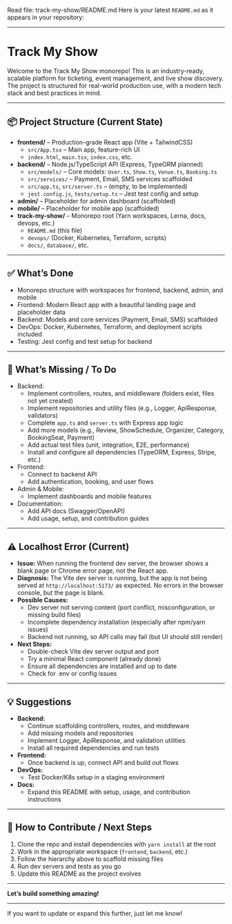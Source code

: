 Read file: track-my-show/README.md
Here is your latest `README.md` as it appears in your repository:

---

# Track My Show

Welcome to the Track My Show monorepo! This is an industry-ready, scalable platform for ticketing, event management, and live show discovery. The project is structured for real-world production use, with a modern tech stack and best practices in mind.

---

## 📦 Project Structure (Current State)

- **frontend/** – Production-grade React app (Vite + TailwindCSS)
  - `src/App.tsx` – Main app, feature-rich UI
  - `index.html`, `main.tsx`, `index.css`, etc.
- **backend/** – Node.js/TypeScript API (Express, TypeORM planned)
  - `src/models/` – Core models: `User.ts`, `Show.ts`, `Venue.ts`, `Booking.ts`
  - `src/services/` – Payment, Email, SMS services scaffolded
  - `src/app.ts`, `src/server.ts` – (empty, to be implemented)
  - `jest.config.js`, `tests/setup.ts` – Jest test config and setup
- **admin/** – Placeholder for admin dashboard (scaffolded)
- **mobile/** – Placeholder for mobile app (scaffolded)
- **track-my-show/** – Monorepo root (Yarn workspaces, Lerna, docs, devops, etc.)
  - `README.md` (this file)
  - `devops/` (Docker, Kubernetes, Terraform, scripts)
  - `docs/`, `database/`, etc.

---

## ✅ What’s Done
- Monorepo structure with workspaces for frontend, backend, admin, and mobile
- Frontend: Modern React app with a beautiful landing page and placeholder data
- Backend: Models and core services (Payment, Email, SMS) scaffolded
- DevOps: Docker, Kubernetes, Terraform, and deployment scripts included
- Testing: Jest config and test setup for backend

---

## 🚧 What’s Missing / To Do
- Backend:
  - Implement controllers, routes, and middleware (folders exist, files not yet created)
  - Implement repositories and utility files (e.g., Logger, ApiResponse, validators)
  - Complete `app.ts` and `server.ts` with Express app logic
  - Add more models (e.g., Review, ShowSchedule, Organizer, Category, BookingSeat, Payment)
  - Add actual test files (unit, integration, E2E, performance)
  - Install and configure all dependencies (TypeORM, Express, Stripe, etc.)
- Frontend:
  - Connect to backend API
  - Add authentication, booking, and user flows
- Admin & Mobile:
  - Implement dashboards and mobile features
- Documentation:
  - Add API docs (Swagger/OpenAPI)
  - Add usage, setup, and contribution guides

---

## ⚠️ Localhost Error (Current)
- **Issue:** When running the frontend dev server, the browser shows a blank page or Chrome error page, not the React app.
- **Diagnosis:** The Vite dev server is running, but the app is not being served at `http://localhost:5173/` as expected. No errors in the browser console, but the page is blank.
- **Possible Causes:**
  - Dev server not serving content (port conflict, misconfiguration, or missing build files)
  - Incomplete dependency installation (especially after npm/yarn issues)
  - Backend not running, so API calls may fail (but UI should still render)
- **Next Steps:**
  - Double-check Vite dev server output and port
  - Try a minimal React component (already done)
  - Ensure all dependencies are installed and up to date
  - Check for .env or config issues

---

## 💡 Suggestions
- **Backend:**
  - Continue scaffolding controllers, routes, and middleware
  - Add missing models and repositories
  - Implement Logger, ApiResponse, and validation utilities
  - Install all required dependencies and run tests
- **Frontend:**
  - Once backend is up, connect API and build out flows
- **DevOps:**
  - Test Docker/K8s setup in a staging environment
- **Docs:**
  - Expand this README with setup, usage, and contribution instructions

---

## 🚀 How to Contribute / Next Steps
1. Clone the repo and install dependencies with `yarn install` at the root
3. Work in the appropriate workspace (`frontend`, `backend`, etc.)
4. Follow the hierarchy above to scaffold missing files
5. Run dev servers and tests as you go
6. Update this README as the project evolves

---

**Let’s build something amazing!**

---

If you want to update or expand this further, just let me know!
